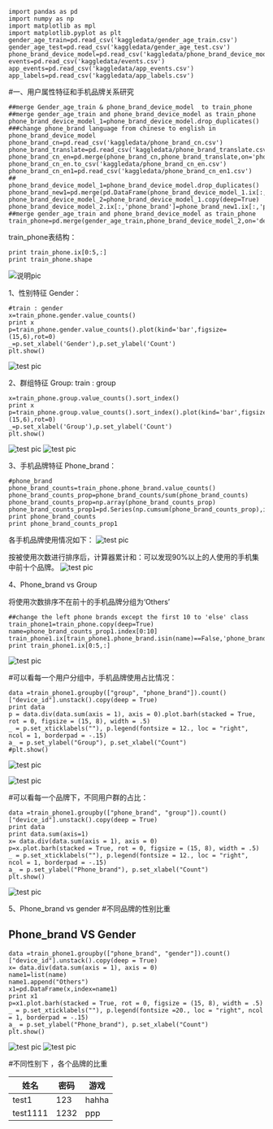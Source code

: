 ```
import pandas as pd
import numpy as np
import matplotlib as mpl
import matplotlib.pyplot as plt
gender_age_train=pd.read_csv('kaggledata/gender_age_train.csv')
gender_age_test=pd.read_csv('kaggledata/gender_age_test.csv')
phone_brand_device_model=pd.read_csv('kaggledata/phone_brand_device_model.csv')
events=pd.read_csv('kaggledata/events.csv')
app_events=pd.read_csv('kaggledata/app_events.csv')
app_labels=pd.read_csv('kaggledata/app_labels.csv')
```

#一、用户属性特征和手机品牌关系研究

```
##merge Gender_age_train & phone_brand_device_model  to train_phone
##merge gender_age_train and phone_brand_device_model as train_phone
phone_brand_device_model_1=phone_brand_device_model.drop_duplicates()
###change phone_brand language from chinese to english in phone_brand_device_model
phone_brand_cn=pd.read_csv('kaggledata/phone_brand_cn.csv')
phone_brand_translate=pd.read_csv('kaggledata/phone_brand_translate.csv')
phone_brand_cn_en=pd.merge(phone_brand_cn,phone_brand_translate,on='phone_brand_cn',how='left')
phone_brand_cn_en.to_csv('kaggledata/phone_brand_cn_en.csv')
phone_brand_cn_en1=pd.read_csv('kaggledata/phone_brand_cn_en1.csv')
##
phone_brand_device_model_1=phone_brand_device_model.drop_duplicates()
phone_brand_new1=pd.merge(pd.DataFrame(phone_brand_device_model_1.ix[:,'phone_brand']),phone_brand_cn_en1,on='phone_brand',how='left')
phone_brand_device_model_2=phone_brand_device_model_1.copy(deep=True)
phone_brand_device_model_2.ix[:,'phone_brand']=phone_brand_new1.ix[:,'phone_brand_en']
##merge gender_age_train and phone_brand_device_model as train_phone
train_phone=pd.merge(gender_age_train,phone_brand_device_model_2,on='device_id',how='left')
```

train_phone表结构：
```
print train_phone.ix[0:5,:]
print train_phone.shape
```

![说明pic](/pic/train_phone.png)

1、性别特征 Gender：

```
#train : gender
x=train_phone.gender.value_counts()
print x
p=train_phone.gender.value_counts().plot(kind='bar',figsize=(15,6),rot=0)
_=p.set_xlabel('Gender'),p.set_ylabel('Count')
plt.show()
```

![test pic](/pic/basic1.png)

2、群组特征 Group:
train : group
```
x=train_phone.group.value_counts().sort_index()
print x
p=train_phone.group.value_counts().sort_index().plot(kind='bar',figsize=(15,6),rot=0)
_=p.set_xlabel('Group'),p.set_ylabel('Count')
plt.show()
```
![test pic](/pic/group.png)
![test pic](/pic/basic2.png)


3、手机品牌特征 Phone_brand：

```
#phone_brand
phone_brand_counts=train_phone.phone_brand.value_counts()
phone_brand_counts_prop=phone_brand_counts/sum(phone_brand_counts)
phone_brand_counts_prop=np.array(phone_brand_counts_prop)
phone_brand_counts_prop1=pd.Series(np.cumsum(phone_brand_counts_prop),index=phone_brand_counts.index)
print phone_brand_counts
print phone_brand_counts_prop1
```

各手机品牌使用情况如下：
![test pic](/pic/phone_brand.png)

按被使用次数进行排序后，计算器累计和：可以发现90%以上的人使用的手机集中前十个品牌。
![test pic](/pic/phone_brand_prop_cumsum.png)




4、Phone_brand vs Group

将使用次数排序不在前十的手机品牌分组为‘Others’

```
##change the left phone brands except the first 10 to 'else' class
train_phone1=train_phone.copy(deep=True)
name=phone_brand_counts_prop1.index[0:10]
train_phone1.ix[train_phone1.phone_brand.isin(name)==False,'phone_brand']='Others'
print train_phone1.ix[0:5,:]
```
![test pic](/pic/train_phone1.png)


#可以看每一个用户分组中，手机品牌使用占比情况：
```
data =train_phone1.groupby(["group", "phone_brand"]).count()["device_id"].unstack().copy(deep = True)
print data
p = data.div(data.sum(axis = 1), axis = 0).plot.barh(stacked = True, rot = 0, figsize = (15, 8), width = .5)
_ = p.set_xticklabels(""), p.legend(fontsize = 12., loc = "right", ncol = 1, borderpad = -.15)
a_ = p.set_ylabel("Group"), p.set_xlabel("Count")
#plt.show()
```
![test pic](/pic/group_phonebrand.png)

![test pic](/pic/basic3.png)

#可以看每一个品牌下，不同用户群的占比：
```
data =train_phone1.groupby(["phone_brand", "group"]).count()["device_id"].unstack().copy(deep = True)
print data
print data.sum(axis=1)
x= data.div(data.sum(axis = 1), axis = 0)
p=x.plot.barh(stacked = True, rot = 0, figsize = (15, 8), width = .5)
_ = p.set_xticklabels(""), p.legend(fontsize = 12., loc = "right", ncol = 1, borderpad = -.15)
a_ = p.set_ylabel("Phone_brand"), p.set_xlabel("Count")
plt.show()
```

![test pic](/pic/basic4.png)

5、Phone_brand vs gender
#不同品牌的性别比重

## Phone_brand VS Gender
```
data =train_phone1.groupby(["phone_brand", "gender"]).count()["device_id"].unstack().copy(deep = True)
x= data.div(data.sum(axis = 1), axis = 0)
name1=list(name)
name1.append("Others")
x1=pd.DataFrame(x,index=name1)
print x1
p=x1.plot.barh(stacked = True, rot = 0, figsize = (15, 8), width = .5)
_ = p.set_xticklabels(""), p.legend(fontsize =20., loc = "right", ncol = 1, borderpad = -.15)
a_ = p.set_ylabel("Phone_brand"), p.set_xlabel("Count")
plt.show()
```
![test pic](/pic/phonebrand_gender.png)
![test pic](/pic/basic5.png)

#不同性别下 ，各个品牌的比重


|姓名|密码|游戏|
|---|---|----|
|test1|123|hahha|
|test1111|1232|ppp|
